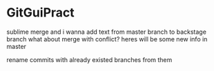 # GitGuiPract
sublime merge
and i wanna add text from master branch to backstage branch
what about merge with conflict?
heres will be some new info in master

rename commits with already existed branches from them